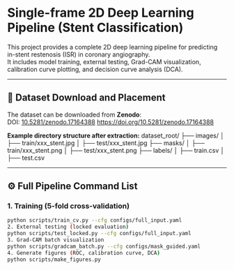 # Single-frame 2D Deep Learning Pipeline (Stent Classification)

This project provides a complete 2D deep learning pipeline for predicting in-stent restenosis (ISR) in coronary angiography.  
It includes model training, external testing, Grad-CAM visualization, calibration curve plotting, and decision curve analysis (DCA).

---

## 📂 Dataset Download and Placement
The dataset can be downloaded from **Zenodo**:  
DOI: [10.5281/zenodo.17164388](https://doi.org/10.5281/zenodo.17164388)
https://doi.org/10.5281/zenodo.17164388

**Example directory structure after extraction:**
dataset_root/
├── images/
│ ├── train/xxx_stent.jpg
│ ├── test/xxx_stent.jpg
├── masks/
│ ├── train/xxx_stent.png
│ ├── test/xxx_stent.png
├── labels/
│ ├── train.csv
│ ├── test.csv



---

## ⚙️ Full Pipeline Command List

### 1. Training (5-fold cross-validation)
```bash
python scripts/train_cv.py --cfg configs/full_input.yaml
2. External testing (locked evaluation)
python scripts/test_locked.py --cfg configs/full_input.yaml
3. Grad-CAM batch visualization
python scripts/gradcam_batch.py --cfg configs/mask_guided.yaml
4. Generate figures (ROC, calibration curve, DCA)
python scripts/make_figures.py
